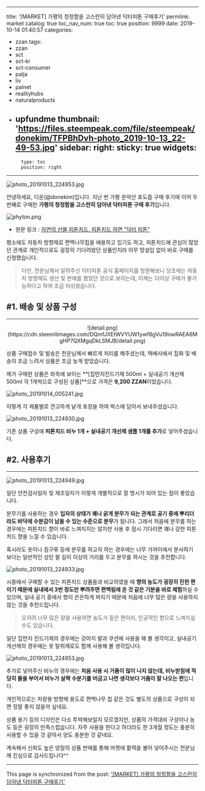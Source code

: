 
---
title: '[MARKET] 가평의 청정함을 고스란히 담아낸 닥터피톤 구매후기'
permlink: market
catalog: true
toc_nav_num: true
toc: true
position: 9999
date: 2019-10-14 01:40:57
categories:
- zzan
tags:
- zzan
- sct
- sct-kr
- sct-consumer
- palja
- liv
- palnet
- realityhubs
- naturalproducts
- upfundme
thumbnail: 'https://files.steempeak.com/file/steempeak/donekim/TFPBhDvh-photo_2019-10-13_22-49-53.jpg'
sidebar:
    right:
        sticky: true
widgets:
    -
        type: toc
        position: right
---


![photo_20191013_224953.jpg](https://files.steempeak.com/file/steempeak/donekim/TFPBhDvh-photo_2019-10-13_22-49-53.jpg)

안녕하세요, 디온(@donekim)입니다. 지난 번 가평 운악산 포도즙 구매 후기에 이어 두 번째로 구매한 **가평의 청정함을 고스란히 담아낸 닥터피톤 구매 후기**입니다. 

![phyton.png](https://cdn.steemitimages.com/DQmQecEPX311EY7h4WiTyBi9pyNSJ3GX66cM11prW9mVA68/phyton.png)

- 원문 링크 : [자연의 선물 피톤치드, 피톤치드 하면 "닥터 피톤"](https://www.steemzzang.com/zzan/@palja/5zahl8)

평소에도 자동차 방향제로 편백나무칩을 애용하고 있기도 하고, 피톤치드에 관심이 많았던 관계로 개인적으로도 굉장히 기다려왔던 상품인지라 아무 망설임 없이 바로 구매를 신청했습니다. 

> 다만, 천운님께서 알려주신 닥터피톤 공식 홈페이지를 방문해보니 당초에는 자동차 방향제도 생산 및 판매를 했었던 것으로 보이는데, 이제는 더이상 구매가 불가능하다고 하여 조금 아쉬웠습니다. 

## #1. 배송 및 상품 구성
---
<center>![detail.png](https://cdn.steemitimages.com/DQmfJXEtWVYUW1ywf8gVu19owRAEA6MgHP7QXMgqDkLSMJB/detail.png)</center>

상품 구매접수 및 발송은 천운님께서 빠르게 처리를 해주셨는데, 택배사에서 집화 및 배송이 조금 느려서 상품은 조금 늦게 받았습니다. 



제가 구매한 상품은 좌측에 보이는 **[집먼지진드기제 500ml + 실내공기 개선제 500ml 각 1개씩으로 구성된 상품]**으로 가격은 **9,200 ZZAN**이었습니다.

![photo_20191014_005241.jpg](https://files.steempeak.com/file/steempeak/donekim/Rqo9UehE-photo_2019-10-14_00-52-41.jpg)

이렇게 각 제품별로 견고하게 낱개 포장을 하여 박스에 담아서 보내주셨습니다.

![photo_20191013_224930.jpg](https://files.steempeak.com/file/steempeak/donekim/SjNRHFKu-photo_2019-10-13_22-49-30.jpg)

기존 상품 구성에 **피톤치드 비누 1개 + 실내공기 개선제 샘플 1개를 추가**로 넣어주셨습니다.


## #2. 사용후기
---

![photo_20191013_224949.jpg](https://files.steempeak.com/file/steempeak/donekim/EHCCf3gT-photo_2019-10-13_22-49-49.jpg)

일단 안전검사일자 및 제조일자가 이렇게 개별적으로 잘 명시가 되어 있는 점이 좋았습니다. 

분무기를 사용하는 경우 **입자의 상태가 꽤나 굵게 분무가 되는 관계로 공기 중에 뿌리더라도 바닥에 수분감이 남을 수 있는 수준으로 분무**가 됩니다. 그래서 처음에 분무를 하는 경우에는 피톤치드 향이 바로 느껴지지는 않지만 사용 후 잠시 기다리면 꽤나 강한 피톤치드 향을 느낄 수 있습니다. 

혹시라도 옷이나 침구류 등에 분무를 하고자 하는 경우에는 너무 가까이에서 분사하기 보다는 일반적인 성인 팔 길이 이상의 거리를 두고 분무를 하시는 것을 추천합니다. 

![photo_20191013_224933.jpg](https://files.steempeak.com/file/steempeak/donekim/XScutxQx-photo_2019-10-13_22-49-33.jpg)


시중에서 구매할 수 있는 피톤치드 상품들과 비교하였을 때 **향의 농도가 굉장히 진한 편이기 때문에 실내에서 3번 정도만 뿌려주면 편백림에 온 것 같은 기분을 바로 체험**하실 수 있으며, 실내 공기 중에서 향이 은은하게 퍼지기 때문에 처음에 너무 많은 량을 사용하지 않는 것을 추천드립니다. 

> 오히려 너무 많은 량을 사용하면 농도가 짙은 편이라, 인공적인 향으로 느껴지실 수도 있습니다. 

일단 집먼지 진드기제의 경우에는 강아지 발과 쿠션에 사용을 해 볼 생각이고, 실내공기 개선제의 경우에는 옷 탈취제로도 함께 사용해 볼 생각입니다.  


![photo_20191013_224953.jpg](https://files.steempeak.com/file/steempeak/donekim/TFPBhDvh-photo_2019-10-13_22-49-53.jpg)

추가로 넣어주신 비누의 경우에는 **처음 사용 시 거품이 많이 나지 않는데, 비누받침에 적당히 물을 부어서 비누가 살짝 수분기를 머금고 나면 생각보다 거품이 잘 나오는 편**입니다.

개인적으로는 차량용 방향제 용도로 편백나무 칩 같은 것도 별도의 상품으로 구성이 되면 정말 좋지 않을까 싶네요. 

상품 용기 등의 디자인은 다소 투박해보일지 모르겠지만, 상품의 가격대비 구성이나 농도 등은 굉장히 만족스럽습니다. 자주 사용을 한다고 하더라도 한 3개월 정도는 충분히 사용할 수 있을 것 같아서 양도 충분한 것 같네요.

계속해서 신뢰도 높은 양질의 상품 판매를 통해 마켓에 활력을 불어 넣어주시는 천운님께 진심으로 감사드립니다^^

- - -

This page is synchronized from the post: ['[MARKET] 가평의 청정함을 고스란히 담아낸 닥터피톤 구매후기'](https://steemit.com/@donekim/market)
